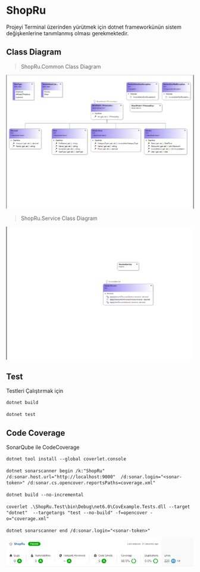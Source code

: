 # ShopRu
Projeyi Terminal üzerinden yürütmek için dotnet frameworkünün sistem değişkenlerine tanımlanmış olması gerekmektedir.
## Class Diagram
> ShopRu.Common Class Diagram

![ShopRu.Common](img/ShopRuCommon.png)

> ShopRu.Service Class Diagram

![ShopRu.Service](img/ShopRuService.png)

## Test 

Testleri Çalıştırmak için

```console
dotnet build 

dotnet test
```  
## Code Coverage 
SonarQube ile CodeCoverage
```console  
dotnet tool install --global coverlet.console

dotnet sonarscanner begin /k:"ShopRu" /d:sonar.host.url="http://localhost:9000"  /d:sonar.login="<sonar-token>" /d:sonar.cs.opencover.reportsPaths=coverage.xml"

dotnet build --no-incremental

coverlet .\ShopRu.Test\bin\Debug\net6.0\CovExample.Tests.dll --target "dotnet"  --targetargs "test --no-build" -f=opencover -o="coverage.xml"

dotnet sonarscanner end /d:sonar.login="<sonar-token>"

```

![Sonar Qube Report](img/ShopRuSonarQube.png)



